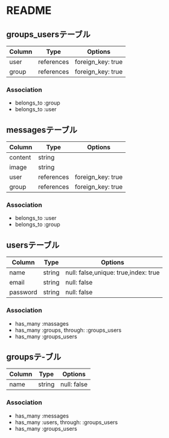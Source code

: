 # README
## groups_usersテーブル
|Column|Type|Options|
|------|----|-------|
|user|references|foreign_key: true|
|group|references|foreign_key: true|
### Association
- belongs_to :group
- belongs_to :user

## messagesテーブル
|Column|Type|Options|
|------|----|-------|
|content|string||
|image|string||
|user|references|foreign_key: true|
|group|references|foreign_key: true|
### Association
- belongs_to :user
- belongs_to :group


## usersテーブル
|Column|Type|Options|
|------|----|-------|
|name|string|null: false,unique: true,index: true|
|email|string|null: false|
|password|string|null: false|
### Association
- has_many :massages
- has_many :groups, through: :groups_users
- has_many :groups_users


## groupsテ-ブル
|Column|Type|Options|
|------|----|-------|
|name|string|null: false|
### Association
- has_many :messages
- has_many :users, through: :groups_users
- has_many :groups_users